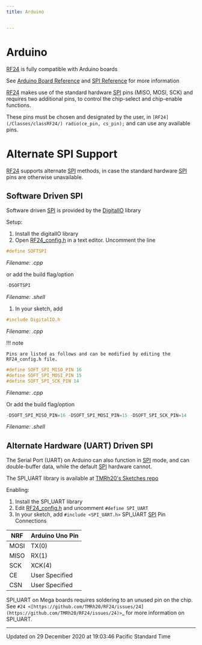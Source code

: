 ```yaml
---
title: Arduino


---
```


# Arduino


[RF24](/Classes/classRF24/) is fully compatible with Arduino boards

See [Arduino Board Reference](http://www.arduino.cc/en/Reference/Board) and [SPI Reference](http://arduino.cc/en/Reference/SPI) for more information

[RF24](/Classes/classRF24/) makes use of the standard hardware [SPI](/Classes/classSPI/) pins (MISO, MOSI, SCK) and requires two additional pins, to control the chip-select and chip-enable functions.

These pins must be chosen and designated by the user, in `[RF24](/Classes/classRF24/) radio(ce_pin, cs_pin);` and can use any available pins.


# Alternate SPI Support

[RF24](/Classes/classRF24/) supports alternate [SPI](/Classes/classSPI/) methods, in case the standard hardware [SPI](/Classes/classSPI/) pins are otherwise unavailable.


## Software Driven SPI

Software driven [SPI](/Classes/classSPI/) is provided by the [DigitalIO](https://github.com/greiman/DigitalIO) library

Setup:



1. Install the digitalIO library
2. Open [RF24_config.h](/Files/RF24__config_8h/#file-rf24_config.h) in a text editor. Uncomment the line 

```cpp
#define SOFTSPI
```

_Filename: .cpp_

or add the build flag/option 

```cpp
-DSOFTSPI
```

_Filename: .shell_



1. In your sketch, add 

```cpp
#include DigitalIO.h
```

_Filename: .cpp_

 
!!! note

    Pins are listed as follows and can be modified by editing the RF24_config.h file.
 

```cpp
#define SOFT_SPI_MISO_PIN 16
#define SOFT_SPI_MOSI_PIN 15
#define SOFT_SPI_SCK_PIN 14
```

_Filename: .cpp_

Or add the build flag/option 

```cpp
-DSOFT_SPI_MISO_PIN=16 -DSOFT_SPI_MOSI_PIN=15 -DSOFT_SPI_SCK_PIN=14
```

_Filename: .shell_


## Alternate Hardware (UART) Driven  SPI

The Serial Port (UART) on Arduino can also function in [SPI](/Classes/classSPI/) mode, and can double-buffer data, while the default [SPI](/Classes/classSPI/) hardware cannot.

The SPI_UART library is available at [TMRh20's Sketches repo](https://github.com/TMRh20/Sketches/tree/master/SPI_UART)

Enabling:



1. Install the SPI_UART library
2. Edit [RF24_config.h](/Files/RF24__config_8h/#file-rf24_config.h) and uncomment `#define SPI_UART`
3. In your sketch, add `#include <SPI_UART.h>`
SPI_UART [SPI](/Classes/classSPI/) Pin Connections


| NRF   | Arduino Uno Pin    |
|  -------- | -------- |
| MOSI   | TX(0)    |
| MISO   | RX(1)    |
| SCK   | XCK(4)    |
| CE   | User Specified    |
| CSN   | User Specified    |


SPI_UART on Mega boards requires soldering to an unused pin on the chip. See `#24 <[https://github.com/TMRh20/RF24/issues/24](https://github.com/TMRh20/RF24/issues/24)>`_ for more information on SPI_UART. 

-------------------------------

Updated on 29 December 2020 at 19:03:46 Pacific Standard Time
